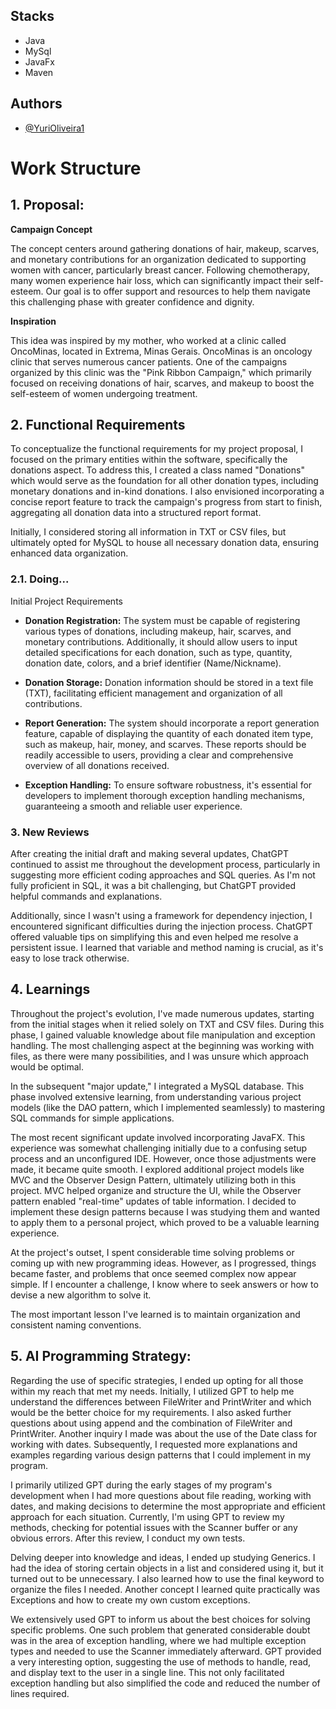
## Stacks

- Java
- MySql
- JavaFx
- Maven


## Authors

- [@YuriOliveira1](https://github.com/YuriOliveira1)

# Work Structure

## 1. Proposal: 


**Campaign Concept**

The concept centers around gathering donations of hair, makeup, scarves, and monetary contributions for an organization dedicated to supporting women with cancer, particularly breast cancer. Following chemotherapy, many women experience hair loss, which can significantly impact their self-esteem. Our goal is to offer support and resources to help them navigate this challenging phase with greater confidence and dignity.

**Inspiration**

This idea was inspired by my mother, who worked at a clinic called OncoMinas, located in Extrema, Minas Gerais. OncoMinas is an oncology clinic that serves numerous cancer patients. One of the campaigns organized by this clinic was the "Pink Ribbon Campaign," which primarily focused on receiving donations of hair, scarves, and makeup to boost the self-esteem of women undergoing treatment.

## 2. Functional Requirements

To conceptualize the functional requirements for my project proposal, I focused on the primary entities within the software, specifically the donations aspect. To address this, I created a class named "Donations" which would serve as the foundation for all other donation types, including monetary donations and in-kind donations. I also envisioned incorporating a concise report feature to track the campaign's progress from start to finish, aggregating all donation data into a structured report format.

Initially, I considered storing all information in TXT or CSV files, but ultimately opted for MySQL to house all necessary donation data, ensuring enhanced data organization.

### 2.1. Doing...


Initial Project Requirements

- **Donation Registration:** The system must be capable of registering various types of donations, including makeup, hair, scarves, and monetary contributions. Additionally, it should allow users to input detailed specifications for each donation, such as type, quantity, donation date, colors, and a brief identifier (Name/Nickname).

-  **Donation Storage:** Donation information should be stored in a text file (TXT), facilitating efficient management and organization of all contributions.

- **Report Generation:** The system should incorporate a report generation feature, capable of displaying the quantity of each donated item type, such as makeup, hair, money, and scarves. These reports should be readily accessible to users, providing a clear and comprehensive overview of all donations received.

- **Exception Handling:** To ensure software robustness, it's essential for developers to implement thorough exception handling mechanisms, guaranteeing a smooth and reliable user experience.


### 3. New Reviews

After creating the initial draft and making several updates, ChatGPT continued to assist me throughout the development process, particularly in suggesting more efficient coding approaches and SQL queries. As I'm not fully proficient in SQL, it was a bit challenging, but ChatGPT provided helpful commands and explanations.

Additionally, since I wasn't using a framework for dependency injection, I encountered significant difficulties during the injection process. ChatGPT offered valuable tips on simplifying this and even helped me resolve a persistent issue. I learned that variable and method naming is crucial, as it's easy to lose track otherwise.

## 4. Learnings
Throughout the project's evolution, I've made numerous updates, starting from the initial stages when it relied solely on TXT and CSV files. During this phase, I gained valuable knowledge about file manipulation and exception handling. The most challenging aspect at the beginning was working with files, as there were many possibilities, and I was unsure which approach would be optimal.

In the subsequent "major update," I integrated a MySQL database. This phase involved extensive learning, from understanding various project models (like the DAO pattern, which I implemented seamlessly) to mastering SQL commands for simple applications.

The most recent significant update involved incorporating JavaFX. This experience was somewhat challenging initially due to a confusing setup process and an unconfigured IDE. However, once those adjustments were made, it became quite smooth. I explored additional project models like MVC and the Observer Design Pattern, ultimately utilizing both in this project. MVC helped organize and structure the UI, while the Observer pattern enabled "real-time" updates of table information. I decided to implement these design patterns because I was studying them and wanted to apply them to a personal project, which proved to be a valuable learning experience.

At the project's outset, I spent considerable time solving problems or coming up with new programming ideas. However, as I progressed, things became faster, and problems that once seemed complex now appear simple. If I encounter a challenge, I know where to seek answers or how to devise a new algorithm to solve it.

The most important lesson I've learned is to maintain organization and consistent naming conventions.


## 5. AI Programming Strategy:

Regarding the use of specific strategies, I ended up opting for all those within my reach that met my needs. Initially, I utilized GPT to help me understand the differences between FileWriter and PrintWriter and which would be the better choice for my requirements. I also asked further questions about using append and the combination of FileWriter and PrintWriter. Another inquiry I made was about the use of the Date class for working with dates. Subsequently, I requested more explanations and examples regarding various design patterns that I could implement in my program.

I primarily utilized GPT during the early stages of my program's development when I had more questions about file reading, working with dates, and making decisions to determine the most appropriate and efficient approach for each situation. Currently, I'm using GPT to review my methods, checking for potential issues with the Scanner buffer or any obvious errors. After this review, I conduct my own tests.

Delving deeper into knowledge and ideas, I ended up studying Generics. I had the idea of storing certain objects in a list and considered using it, but it turned out to be unnecessary. I also learned how to use the final keyword to organize the files I needed. Another concept I learned quite practically was Exceptions and how to create my own custom exceptions.

We extensively used GPT to inform us about the best choices for solving specific problems. One such problem that generated considerable doubt was in the area of exception handling, where we had multiple exception types and needed to use the Scanner immediately afterward. GPT provided a very interesting option, suggesting the use of methods to handle, read, and display text to the user in a single line. This not only facilitated exception handling but also simplified the code and reduced the number of lines required.

